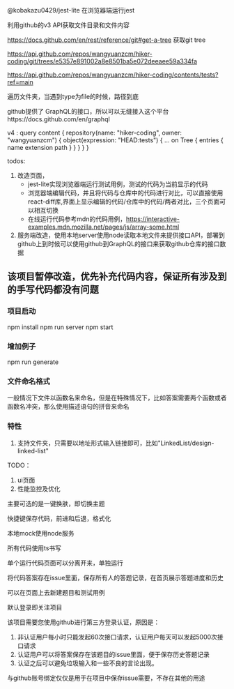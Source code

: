@kobakazu0429/jest-lite
在浏览器端运行jest


利用github的v3 API获取文件目录和文件内容

https://docs.github.com/en/rest/reference/git#get-a-tree  获取git tree

https://api.github.com/repos/wangyuanzcm/hiker-coding/git/trees/e5357e891002a8e8501ba5e072deeaee59a334fa


https://api.github.com/repos/wangyuanzcm/hiker-coding/contents/tests?ref=main

遍历文件夹，当遇到type为file的时候，路径到底

github提供了 GraphQL的接口，所以可以无缝接入这个平台https://docs.github.com/en/graphql

v4 :
query content {
  repository(name: "hiker-coding", owner: "wangyuanzcm") {
    object(expression: "HEAD:tests") {
      ... on Tree {
        entries {
          name
          extension
          path
        }
      }
    }
  }
}



todos:
1. 改造页面，
    * jest-lite实现浏览器端运行测试用例，测试的代码为当前显示的代码
    * 浏览器端编辑代码，并且将代码与仓库中的代码进行对比，可以直接使用react-diff库,界面上显示编辑的代码/仓库中的代码/两者对比，三个页面可以相互切换
    * 在线运行代码参考mdn的代码用例，https://interactive-examples.mdn.mozilla.net/pages/js/array-some.html
2. 服务端改造，使用本地server使用node读取本地文件来提供接口API，部署到github上到时候可以使用github到GraphQL的接口来获取github仓库的接口数据


## 该项目暂停改造，优先补充代码内容，保证所有涉及到的手写代码都没有问题


### 项目启动
npm install
npm run server
npm start

### 增加例子
npm run generate

### 文件命名格式

一般情况下文件以函数名来命名，但是在特殊情况下，比如答案需要两个函数或者函数名冲突，那么使用描述语句的拼音来命名

### 特性

1. 支持文件夹，只需要以地址形式输入链接即可，比如"LinkedList/design-linked-list"



TODO：
1. ui页面
2. 性能监控及优化



主要可选的是一键换肤，即切换主题

快捷键保存代码，前进和后退，格式化

本地mock使用node服务

所有代码使用ts书写

单个运行代码页面可以分离开来，单独运行

将代码答案存在issue里面，保存所有人的答题记录，在首页展示答题进度和历史

可以在页面上去新建题目和测试用例

默认登录即关注项目



该项目需要您使用github进行第三方登录认证，原因是：
1. 非认证用户每小时只能发起60次接口请求，认证用户每天可以发起5000次接口请求
2. 认证用户可以将答案保存在该题目的issue里面，便于保存历史答题记录
3. 认证之后可以避免垃圾输入和一些不良的言论出现。

与github账号绑定仅仅是用于在项目中保存issue需要，不存在其他的用途